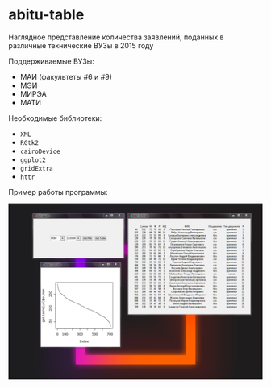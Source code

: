 # abitu-table
Наглядное представление количества заявлений, поданных в различные технические ВУЗы в 2015 году

Поддерживаемые ВУЗы:
 - МАИ (факультеты #6 и #9)
 - МЭИ
 - МИРЭА
 - МАТИ

Необходимые библиотеки:
 - `XML`
 - `RGtk2`
 - `cairoDevice`
 - `ggplot2`
 - `gridExtra`
 - `httr`

Пример работы программы:

![](screenshot.png)
